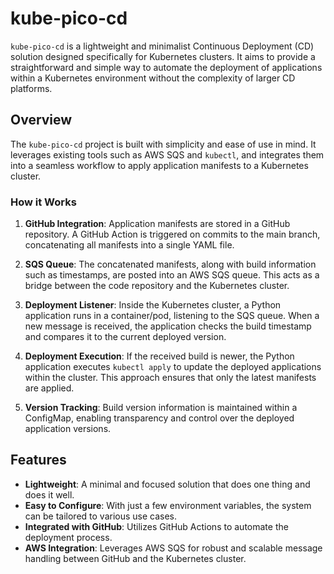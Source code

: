 # kube-pico-cd

`kube-pico-cd` is a lightweight and minimalist Continuous Deployment (CD) solution designed specifically for Kubernetes clusters. It aims to provide a straightforward and simple way to automate the deployment of applications within a Kubernetes environment without the complexity of larger CD platforms.

## Overview

The `kube-pico-cd` project is built with simplicity and ease of use in mind. It leverages existing tools such as AWS SQS and `kubectl`, and integrates them into a seamless workflow to apply application manifests to a Kubernetes cluster.

### How it Works

1. **GitHub Integration**: Application manifests are stored in a GitHub repository. A GitHub Action is triggered on commits to the main branch, concatenating all manifests into a single YAML file.
   
2. **SQS Queue**: The concatenated manifests, along with build information such as timestamps, are posted into an AWS SQS queue. This acts as a bridge between the code repository and the Kubernetes cluster.
   
3. **Deployment Listener**: Inside the Kubernetes cluster, a Python application runs in a container/pod, listening to the SQS queue. When a new message is received, the application checks the build timestamp and compares it to the current deployed version.
   
4. **Deployment Execution**: If the received build is newer, the Python application executes `kubectl apply` to update the deployed applications within the cluster. This approach ensures that only the latest manifests are applied.

5. **Version Tracking**: Build version information is maintained within a ConfigMap, enabling transparency and control over the deployed application versions.

## Features

- **Lightweight**: A minimal and focused solution that does one thing and does it well.
- **Easy to Configure**: With just a few environment variables, the system can be tailored to various use cases.
- **Integrated with GitHub**: Utilizes GitHub Actions to automate the deployment process.
- **AWS Integration**: Leverages AWS SQS for robust and scalable message handling between GitHub and the Kubernetes cluster.

